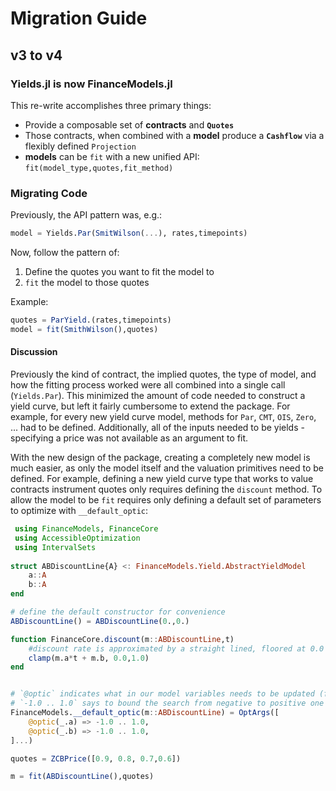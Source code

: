 # Migration Guide

## v3 to v4

### Yields.jl is now FinanceModels.jl


This re-write accomplishes three primary things:

- Provide a composable set of **contracts** and **`Quotes`** 
- Those contracts, when combined with a **model** produce a **`Cashflow`** via a flexibly defined `Projection`
- **models** can be `fit` with a new unified API: `fit(model_type,quotes,fit_method)` 

### Migrating Code

Previously, the API pattern was, e.g.:

```julia
model = Yields.Par(SmitWilson(...), rates,timepoints)
```

Now, follow the pattern of:

1. Define the quotes you want to fit the model to
2. `fit` the model to those quotes

Example:

```julia
quotes = ParYield.(rates,timepoints)
model = fit(SmithWilson(),quotes)
```

#### Discussion

Previously the kind of contract, the implied quotes, the type of model, and how the fitting process worked were all combined into a single call (`Yields.Par`). This minimized the amount of code needed to construct a yield curve, but left it fairly cumbersome to extend the package. For example, for every new yield curve model, methods for `Par`, `CMT`, `OIS`, `Zero`, ... had to be defined. Additionally, all of the inputs needed to be yields - specifying a price was not available as an argument to fit. 

With the new design of the package, creating a completely new model is much easier, as only the model itself and the valuation primitives need to be defined. For example, defining a new yield curve type that works to value contracts instrument quotes only requires defining the `discount` method. To allow the model to be `fit` requires only defining a default set of parameters to optimize with `__default_optic`:

```julia
 using FinanceModels, FinanceCore
 using AccessibleOptimization 
 using IntervalSets
 
struct ABDiscountLine{A} <: FinanceModels.Yield.AbstractYieldModel
    a::A
    b::A
end

# define the default constructor for convenience
ABDiscountLine() = ABDiscountLine(0.,0.)

function FinanceCore.discount(m::ABDiscountLine,t)
    #discount rate is approximated by a straight lined, floored at 0.0 and capped at 1.0
    clamp(m.a*t + m.b, 0.0,1.0) 
end


# `@optic` indicates what in our model variables needs to be updated (from AccessibleOptimization.jl)
# `-1.0 .. 1.0` says to bound the search from negative to positive one (from IntervalSets.jl)
FinanceModels.__default_optic(m::ABDiscountLine) = OptArgs([
    @optic(_.a) => -1.0 .. 1.0,
    @optic(_.b) => -1.0 .. 1.0,
]...)

quotes = ZCBPrice([0.9, 0.8, 0.7,0.6])

m = fit(ABDiscountLine(),quotes)
```
